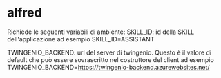# alfred

Richiede le seguenti variabili di ambiente:
SKILL_ID: id della SKILL dell'applicazione
    ad esempio
    SKILL_ID=ASSISTANT

TWINGENIO_BACKEND: url del server di twingenio. Questo è il valore di default che può essere sovrascritto nel costruttore del client
    ad esempio
    TWINGENIO_BACKEND=https://twingenio-backend.azurewebsites.net/